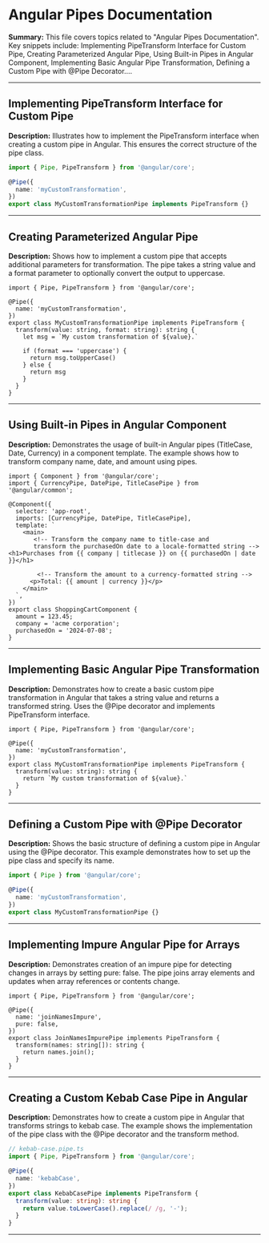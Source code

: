 # Angular Pipes Documentation

**Summary:** This file covers topics related to "Angular Pipes Documentation". Key snippets include: Implementing PipeTransform Interface for Custom Pipe, Creating Parameterized Angular Pipe, Using Built-in Pipes in Angular Component, Implementing Basic Angular Pipe Transformation, Defining a Custom Pipe with @Pipe Decorator....

---

## Implementing PipeTransform Interface for Custom Pipe

**Description:** Illustrates how to implement the PipeTransform interface when creating a custom pipe in Angular. This ensures the correct structure of the pipe class.

```typescript
import { Pipe, PipeTransform } from '@angular/core';

@Pipe({
  name: 'myCustomTransformation',
})
export class MyCustomTransformationPipe implements PipeTransform {}
```

---

## Creating Parameterized Angular Pipe

**Description:** Shows how to implement a custom pipe that accepts additional parameters for transformation. The pipe takes a string value and a format parameter to optionally convert the output to uppercase.

```angular-ts
import { Pipe, PipeTransform } from '@angular/core';

@Pipe({
  name: 'myCustomTransformation',
})
export class MyCustomTransformationPipe implements PipeTransform {
  transform(value: string, format: string): string {
    let msg = `My custom transformation of ${value}.`

    if (format === 'uppercase') {
      return msg.toUpperCase()
    } else {
      return msg
    }
  }
}
```

---

## Using Built-in Pipes in Angular Component

**Description:** Demonstrates the usage of built-in Angular pipes (TitleCase, Date, Currency) in a component template. The example shows how to transform company name, date, and amount using pipes.

```angular-ts
import { Component } from '@angular/core';
import { CurrencyPipe, DatePipe, TitleCasePipe } from '@angular/common';

@Component({
  selector: 'app-root',
  imports: [CurrencyPipe, DatePipe, TitleCasePipe],
  template: `
    <main>
       <!-- Transform the company name to title-case and
       transform the purchasedOn date to a locale-formatted string -->
<h1>Purchases from {{ company | titlecase }} on {{ purchasedOn | date }}</h1>

	    <!-- Transform the amount to a currency-formatted string -->
      <p>Total: {{ amount | currency }}</p>
    </main>
  `,
})
export class ShoppingCartComponent {
  amount = 123.45;
  company = 'acme corporation';
  purchasedOn = '2024-07-08';
}
```

---

## Implementing Basic Angular Pipe Transformation

**Description:** Demonstrates how to create a basic custom pipe transformation in Angular that takes a string value and returns a transformed string. Uses the @Pipe decorator and implements PipeTransform interface.

```angular-ts
import { Pipe, PipeTransform } from '@angular/core';

@Pipe({
  name: 'myCustomTransformation',
})
export class MyCustomTransformationPipe implements PipeTransform {
  transform(value: string): string {
    return `My custom transformation of ${value}.`
  }
}
```

---

## Defining a Custom Pipe with @Pipe Decorator

**Description:** Shows the basic structure of defining a custom pipe in Angular using the @Pipe decorator. This example demonstrates how to set up the pipe class and specify its name.

```typescript
import { Pipe } from '@angular/core';

@Pipe({
  name: 'myCustomTransformation',
})
export class MyCustomTransformationPipe {}
```

---

## Implementing Impure Angular Pipe for Arrays

**Description:** Demonstrates creation of an impure pipe for detecting changes in arrays by setting pure: false. The pipe joins array elements and updates when array references or contents change.

```angular-ts
import { Pipe, PipeTransform } from '@angular/core';

@Pipe({
  name: 'joinNamesImpure',
  pure: false,
})
export class JoinNamesImpurePipe implements PipeTransform {
  transform(names: string[]): string {
    return names.join();
  }
}
```

---

## Creating a Custom Kebab Case Pipe in Angular

**Description:** Demonstrates how to create a custom pipe in Angular that transforms strings to kebab case. The example shows the implementation of the pipe class with the @Pipe decorator and the transform method.

```typescript
// kebab-case.pipe.ts
import { Pipe, PipeTransform } from '@angular/core';

@Pipe({
  name: 'kebabCase',
})
export class KebabCasePipe implements PipeTransform {
  transform(value: string): string {
    return value.toLowerCase().replace(/ /g, '-');
  }
}
```

---